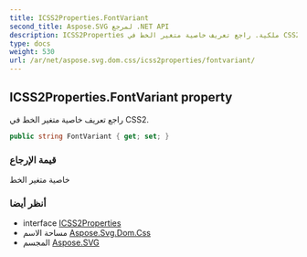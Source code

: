 ```yaml
---
title: ICSS2Properties.FontVariant
second_title: Aspose.SVG لمرجع .NET API
description: ICSS2Properties ملكية. راجع تعريف خاصية متغير الخط في CSS2.
type: docs
weight: 530
url: /ar/net/aspose.svg.dom.css/icss2properties/fontvariant/
---
```

## ICSS2Properties.FontVariant property

راجع تعريف خاصية متغير الخط في CSS2.

```csharp
public string FontVariant { get; set; }
```

### قيمة الإرجاع

خاصية متغير الخط

### أنظر أيضا

* interface [ICSS2Properties](../)
* مساحة الاسم [Aspose.Svg.Dom.Css](../../icss2properties/)
* المجسم [Aspose.SVG](../../../)



